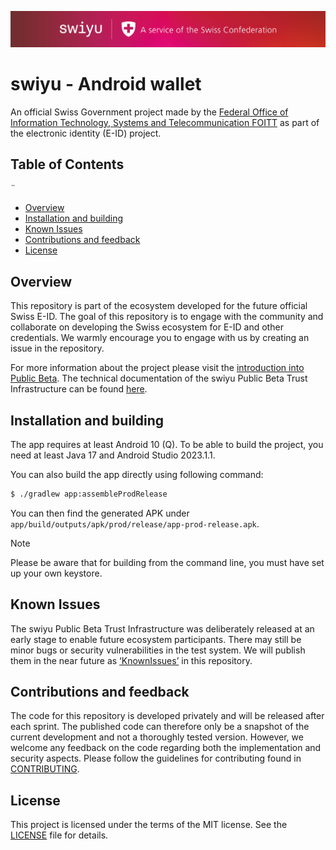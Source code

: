 ![swiyu GitHub banner](./resources/swiyuBanner.jpg)

# swiyu - Android wallet

An official Swiss Government project made by the [Federal Office of Information Technology, Systems and Telecommunication FOITT](https://www.bit.admin.ch/en)
as part of the electronic identity (E-ID) project.

## Table of Contents
¨
- [Overview](#overview)
- [Installation and building](#installation-and-building)
- [Known Issues](#known-issues)
- [Contributions and feedback](#contributions-and-feedback)
- [License](#license)

## Overview

This repository is part of the ecosystem developed for the future official Swiss E-ID.
The goal of this repository is to engage with the community and collaborate on developing the Swiss ecosystem for E-ID and other credentials.
We warmly encourage you to engage with us by creating an issue in the repository.

For more information about the project please visit the [introduction into Public Beta](https://www.eid.admin.ch/en/public-beta-e). The technical documentation of the swiyu Public Beta Trust Infrastructure can be found [here](https://swiyu-admin-ch.github.io/).

## Installation and building

The app requires at least Android 10 (Q).
To be able to build the project, you need at least Java 17 and Android Studio 2023.1.1.

You can also build the app directly using following command:

```sh
$ ./gradlew app:assembleProdRelease
```

You can then find the generated APK under `app/build/outputs/apk/prod/release/app-prod-release.apk`.

> [!NOTE]
> Please be aware that for building from the command line, you must have set up your own keystore.

## Known Issues

The swiyu Public Beta Trust Infrastructure was deliberately released at an early stage to enable future ecosystem participants. There may still be minor bugs or security vulnerabilities in the test system. We will publish them in the near future as [‘KnownIssues’](https://github.com/swiyu-admin-ch/eidch-android-wallet/issues?q=is%3Aissue%20state%3Aopen%20type%3AKnownIssue) in this repository.

## Contributions and feedback

The code for this repository is developed privately and will be released after each sprint. The published code can therefore only be a snapshot of the current development and not a thoroughly tested version. However, we welcome any feedback on the code regarding both the implementation and security aspects. Please follow the guidelines for contributing found in [CONTRIBUTING](./CONTRIBUTING.md).

## License

This project is licensed under the terms of the MIT license. See the [LICENSE](LICENSE) file for details.
